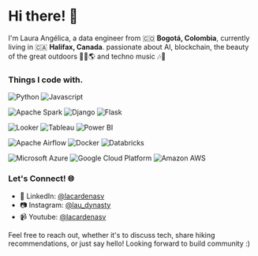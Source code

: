 # Hi there! 👋

I'm Laura Angélica, a data engineer from 🇨🇴 **Bogotá, Colombia**, currently living in 🇨🇦 **Halifax, Canada**. passionate about AI, blockchain, the beauty of the great outdoors 🍃🌳🌎 and techno music 🎶🎵

 ### Things I code with.

 ![Python](https://img.shields.io/badge/-Python-333333?style=for-the-badge&logo=Python) ![Javascript](https://img.shields.io/badge/-Javascript-333333?style=for-the-badge&logo=Javascript)
 
 ![Apache Spark](https://img.shields.io/badge/-Apache_Spark-333333?style=for-the-badge&logo=apachespark) ![Django](https://img.shields.io/badge/-Django-333333?style=for-the-badge&logo=Django) ![Flask](https://img.shields.io/badge/-Flask-333333?style=for-the-badge&logo=Flask)
 
 ![Looker](https://img.shields.io/badge/-Looker-333333?style=for-the-badge&logo=looker) ![Tableau](https://img.shields.io/badge/-Tableau-333333?style=for-the-badge&logo=tableau) ![Power BI](https://img.shields.io/badge/-Power_BI-333333?style=for-the-badge&logo=powerbi)
 
 ![Apache Airflow](https://img.shields.io/badge/-Apache_Airflow-333333?style=for-the-badge&logo=apacheairflow) ![Docker](https://img.shields.io/badge/-Docker-333333?style=for-the-badge&logo=Docker)  ![Databricks](https://img.shields.io/badge/-Databricks-333333?style=for-the-badge&logo=Databricks)

 ![Microsoft Azure](https://img.shields.io/badge/-Azure-333333?style=for-the-badge&logo=microsoftazure) ![Google Cloud Platform](https://img.shields.io/badge/-Google_Cloud_Platform-333333?style=for-the-badge&logo=googlecloud) ![Amazon AWS](https://img.shields.io/badge/-Amazon_AWS-333333?style=for-the-badge&logo=amazonaws)

 ### Let's Connect! 🌐

- 💼 LinkedIn: [@lacardenasv](https://www.linkedin.com/in/lacardenasv/)
- 📷 Instagram: [@lau_dynasty](https://www.instagram.com/lau_dynasty/)
- 📹 Youtube: [@lacardenasv](https://www.youtube.com/channel/UC67vLA3N00GBxCK6IxdcACQ)
  
Feel free to reach out, whether it's to discuss tech, share hiking recommendations, or just say hello! Looking forward to build community :)
